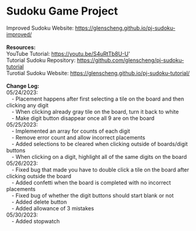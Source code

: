 # Sudoku Game Project

Improved Sudoku Website: https://glenscheng.github.io/pj-sudoku-improved/
<br /><br />
**Resources:** 
<br />
YouTube Tutorial: https://youtu.be/S4uRtTb8U-U'
<br />
Tutorial Sudoku Repository: https://github.com/glenscheng/pj-sudoku-tutorial
<br />
Turotial Sudoku Website: https://glenscheng.github.io/pj-sudoku-tutorial/
<br /><br />
**Change Log:**
<br />
05/24/2023: 
<br />&emsp;- Placement happens after first selecting a tile on the board and then clicking any digit
<br />&emsp;- When clicking already gray tile on the board, turn it back to white
<br />&emsp;- Make digit button disappear once all 9 are on the board
<br />
05/25/2023:
<br />&emsp;- Implemented an array for counts of each digit
<br />&emsp;- Remove error count and allow incorrect placements
<br />&emsp;- Added selections to be cleared when clicking outside of boards/digit buttons
<br />&emsp;- When clicking on a digit, highlight all of the same digits on the board
<br />
05/26/2023:
<br />&emsp;- Fixed bug that made you have to double click a tile on the board after clicking outside the board
<br />&emsp;- Added confetti when the board is completed with no incorrect placements
<br />&emsp;- Fixed bug of whether the digit buttons should start blank or not
<br />&emsp;- Added delete button
<br />&emsp;- Added allowance of 3 mistakes
<br />
05/30/2023:
<br />&emsp;- Added stopwatch